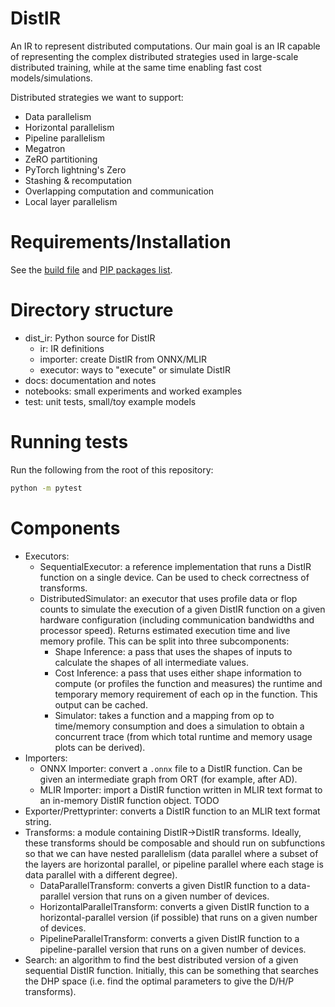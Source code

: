 # DistIR

An IR to represent distributed computations.
Our main goal is an IR capable of representing the complex distributed strategies
used in large-scale distributed training, while at the same time enabling fast
cost models/simulations.

Distributed strategies we want to support:
- Data parallelism
- Horizontal parallelism
- Pipeline parallelism
- Megatron
- ZeRO partitioning
- PyTorch lightning's Zero
- Stashing & recomputation
- Overlapping computation and communication
- Local layer parallelism

# Requirements/Installation

See the [build file](.github/workflows/tests.yml) and [PIP packages list](requirements.txt).

# Directory structure

- dist_ir: Python source for DistIR
    - ir: IR definitions
    - importer: create DistIR from ONNX/MLIR
    - executor: ways to "execute" or simulate DistIR
- docs: documentation and notes
- notebooks: small experiments and worked examples
- test: unit tests, small/toy example models

# Running tests

Run the following from the root of this repository:
```bash
python -m pytest
```

# Components

- Executors:
    - SequentialExecutor: a reference implementation that runs a DistIR function
        on a single device. Can be used to check correctness of transforms.
    - DistributedSimulator: an executor that uses profile data or flop counts to
        simulate the execution of a given DistIR function on a given hardware
        configuration (including communication bandwidths and processor speed).
        Returns estimated execution time and live memory profile. This can be
        split into three subcomponents:
        - Shape Inference: a pass that uses the shapes of inputs to calculate
            the shapes of all intermediate values.
        - Cost Inference: a pass that uses either shape information to compute
            (or profiles the function and measures) the runtime and temporary
            memory requirement of each op in the function.
            This output can be cached.
        - Simulator: takes a function and a mapping from op to time/memory
            consumption and does a simulation to obtain a concurrent trace
            (from which total runtime and memory usage plots can be derived).
- Importers:
    - ONNX Importer: convert a `.onnx` file to a DistIR function. Can be given an
        intermediate graph from ORT (for example, after AD).
    - MLIR Importer: import a DistIR function written in MLIR text format to an
        in-memory DistIR function object. TODO
- Exporter/Prettyprinter: converts a DistIR function to an MLIR text format string.
- Transforms: a module containing DistIR->DistIR transforms.
    Ideally, these transforms should be composable and should run on subfunctions
    so that we can have nested parallelism (data parallel where a subset of the
    layers are horizontal parallel, or pipeline parallel where each stage is
    data parallel with a different degree).
    - DataParallelTransform: converts a given DistIR function to a data-parallel
        version that runs on a given number of devices.
    - HorizontalParallelTransform: converts a given DistIR function to a
        horizontal-parallel version (if possible) that runs on a given number of
        devices.
    - PipelineParallelTransform: converts a given DistIR function to a
        pipeline-parallel version that runs on a given number of devices.
- Search: an algorithm to find the best distributed version of a given
    sequential DistIR function. Initially, this can be something that searches
    the DHP space (i.e. find the optimal parameters to give the D/H/P transforms).
